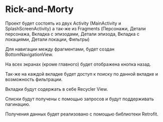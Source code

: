 # Rick-and-Morty

Проект будет состоять из двух Activity (MainActivity и SplashScreenActivity) а так-же из Fragments (Персонажи, Детали персонажа, Вкладка с эпизодами, Детали эпизода, Вкладка с локациями, Детали локации, Фильтры)

Для навигации между фрагментами, будет создан BottomNavigationView.

На всех экранах (кроме главного) будет отображена кнопка назад.

Так-же на каждой вкладке будет доступ к поиску по данной вкладке и возможность фильтрации. 

Вкладки будут содержать в себе Recycler View.

Списки будут получены с помощью запросов и будут поддерживать пагинацию.

Получения данных будет реализовано с помощью библиотеки Retrofit.
